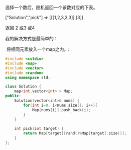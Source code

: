 选择一个数后，随机返回一个该数对应的下表。

["Solution","pick"]     =>    [[[1,2,3,3,3]],[3]]

返回 2 或3 或4

我的解决方式是最简单的：

​	将相同元素放入一个map之内。：

```C++
#include <cstdio>
#include <map>
#include <vector>
#include <random>
using namespace std;

class Solution {
    map<int,vector<int> > Map;
public:
    Solution(vector<int>& nums) {
        for(int i=0; i<nums.size(); i++){
            Map[nums[i]].push_back(i);
        }
    }
    
    int pick(int target) {
        return Map[target][rand()%Map[target].size()];
    }
};
```

